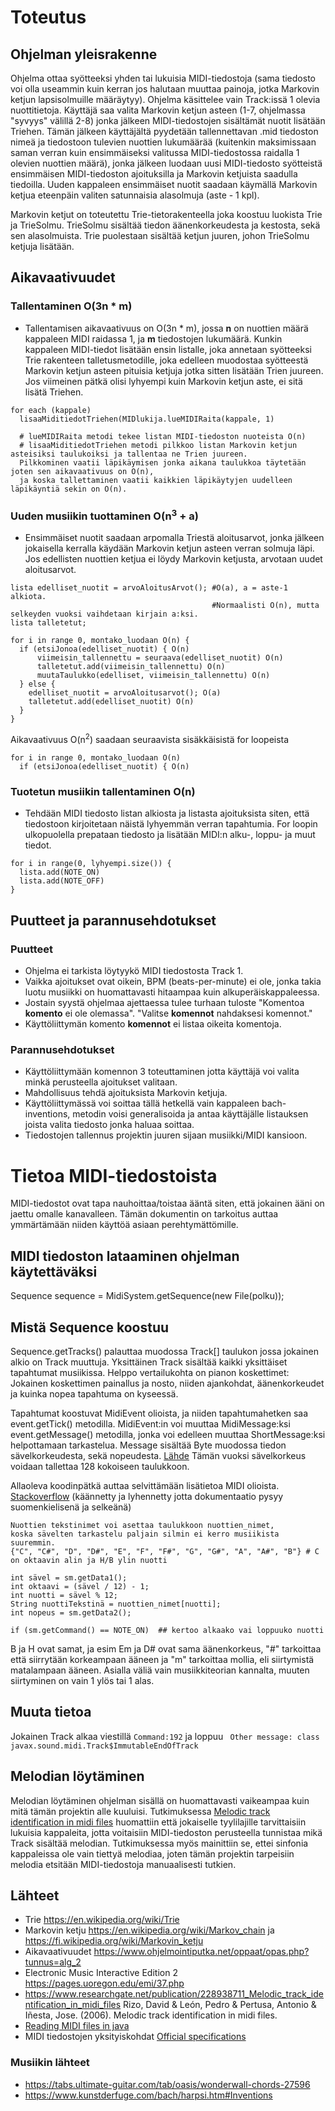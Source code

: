 # Toteutus

## Ohjelman yleisrakenne
Ohjelma ottaa syötteeksi yhden tai lukuisia MIDI-tiedostoja (sama tiedosto voi olla useammin kuin kerran jos halutaan muuttaa painoja, jotka Markovin ketjun lapsisolmuille määräytyy). Ohjelma käsittelee vain Track:issä 1 olevia nuottitietoja. Käyttäjä saa valita Markovin ketjun asteen (1-7, ohjelmassa "syvyys" välillä 2-8) jonka jälkeen MIDI-tiedostojen sisältämät nuotit lisätään Triehen. Tämän jälkeen käyttäjältä pyydetään tallennettavan .mid tiedoston nimeä ja tiedostoon tulevien nuottien lukumäärää (kuitenkin maksimissaan saman verran kuin ensimmäiseksi valitussa MIDI-tiedostossa raidalla 1 olevien nuottien määrä), jonka jälkeen luodaan uusi MIDI-tiedosto syötteistä ensimmäisen MIDI-tiedoston ajoituksilla ja Markovin ketjuista saadulla tiedoilla. Uuden kappaleen ensimmäiset nuotit saadaan käymällä Markovin ketjua eteenpäin valiten satunnaisia alasolmuja (aste - 1 kpl).

Markovin ketjut on toteutettu Trie-tietorakenteella joka koostuu luokista Trie ja TrieSolmu. TrieSolmu sisältää tiedon äänenkorkeudesta ja kestosta, sekä sen alasolmuista. Trie puolestaan sisältää ketjun juuren, johon TrieSolmu ketjuja lisätään.

## Aikavaativuudet
### Tallentaminen O(3n * m)
- Tallentamisen aikavaativuus on O(3n * m), jossa **n** on nuottien määrä kappaleen MIDI raidassa 1, ja **m** tiedostojen lukumäärä. Kunkin kappaleen MIDI-tiedot lisätään ensin listalle, joka annetaan syötteeksi Trie rakenteen talletusmetodille, joka edelleen muodostaa syötteestä Markovin ketjun asteen pituisia ketjuja jotka sitten lisätään Trien juureen. Jos viimeinen pätkä olisi lyhyempi kuin Markovin ketjun aste, ei sitä lisätä Triehen.
```
for each (kappale)
  lisaaMiditiedotTriehen(MIDlukija.lueMIDIRaita(kappale, 1)
  
  # lueMIDIRaita metodi tekee listan MIDI-tiedoston nuoteista O(n)
  # lisaaMiditiedotTriehen metodi pilkkoo listan Markovin ketjun asteisiksi taulukoiksi ja tallentaa ne Trien juureen.
  Pilkkominen vaatii läpikäymisen jonka aikana taulukkoa täytetään joten sen aikavaativuus on O(n),
  ja koska tallettaminen vaatii kaikkien läpikäytyjen uudelleen läpikäyntiä sekin on O(n).
```
### Uuden musiikin tuottaminen O(n<sup>3</sup> + a)
- Ensimmäiset nuotit saadaan arpomalla Triestä aloitusarvot, jonka jälkeen jokaisella kerralla käydään Markovin ketjun asteen verran solmuja läpi. Jos edellisten nuottien ketjua ei löydy Markovin ketjusta, arvotaan uudet aloitusarvot.
```
lista edelliset_nuotit = arvoAloitusArvot(); #O(a), a = aste-1 alkiota. 
                                             #Normaalisti O(n), mutta selkeyden vuoksi vaihdetaan kirjain a:ksi.
lista talletetut;

for i in range 0, montako_luodaan O(n) {
  if (etsiJonoa(edelliset_nuotit) { O(n)
      viimeisin_tallennettu = seuraava(edelliset_nuotit) O(n)
      talletetut.add(viimeisin_tallennettu) O(n)
      muutaTaulukko(edelliset, viimeisin_tallennettu) O(n)
  } else {
    edelliset_nuotit = arvoAloitusarvot(); O(a)
    talletetut.add(edelliset_nuotit) O(n)
  }
}
```

Aikavaativuus O(n<sup>2</sup>) saadaan seuraavista sisäkkäisistä for loopeista
```
for i in range 0, montako_luodaan O(n) 
  if (etsiJonoa(edelliset_nuotit) { O(n)
```

### Tuotetun musiikin tallentaminen O(n)
- Tehdään MIDI tiedosto listan alkiosta ja listasta ajoituksista siten, että tiedostoon kirjoitetaan näistä lyhyemmän verran tapahtumia. For loopin ulkopuolella prepataan tiedosto ja lisätään MIDI:n alku-, loppu- ja muut tiedot. 
```
for i in range(0, lyhyempi.size()) {
  lista.add(NOTE_ON)
  lista.add(NOTE_OFF)
}
```

## Puutteet ja parannusehdotukset
### Puutteet
- Ohjelma ei tarkista löytyykö MIDI tiedostosta Track 1.
- Vaikka ajoitukset ovat oikein, BPM (beats-per-minute) ei ole, jonka takia luotu musiikki on huomattavasti hitaampaa kuin alkuperäiskappaleessa.
- Jostain syystä ohjelmaa ajettaessa tulee turhaan tuloste "Komentoa **komento** ei ole olemassa". 
"Valitse **komennot** nahdaksesi komennot."
- Käyttöliittymän komento **komennot** ei listaa oikeita komentoja.

### Parannusehdotukset
- Käyttöliittymään komennon 3 toteuttaminen jotta käyttäjä voi valita minkä perusteella ajoitukset valitaan.
- Mahdollisuus tehdä ajoituksista Markovin ketjuja.
- Käyttöliittymässä voi soittaa tällä hetkellä vain kappaleen bach-inventions, metodin voisi generalisoida ja antaa käyttäjälle listauksen joista valita tiedosto jonka haluaa soittaa.
- Tiedostojen tallennus projektin juuren sijaan musiikki/MIDI kansioon.

# Tietoa MIDI-tiedostoista

MIDI-tiedostot ovat tapa nauhoittaa/toistaa ääntä siten, että jokainen ääni on jaettu omalle kanavalleen. Tämän dokumentin on tarkoitus auttaa ymmärtämään niiden käyttöä asiaan perehtymättömille.

## MIDI tiedoston lataaminen ohjelman käytettäväksi
Sequence sequence = MidiSystem.getSequence(new File(polku));

## Mistä Sequence koostuu
Sequence.getTracks() palauttaa muodossa Track[] taulukon jossa jokainen alkio on Track muuttuja. Yksittäinen Track sisältää kaikki yksittäiset tapahtumat musiikissa. Helppo vertailukohta on pianon koskettimet: Jokainen koskettimen painallus ja nosto, niiden ajankohdat, äänenkorkeudet ja kuinka nopea tapahtuma on kyseessä. 

Tapahtumat koostuvat MidiEvent olioista, ja niiden tapahtumahetken saa event.getTick() metodilla. MidiEvent:in voi muuttaa MidiMessage:ksi event.getMessage() metodilla, jonka voi edelleen muuttaa ShortMessage:ksi helpottamaan tarkastelua. Message sisältää Byte muodossa tiedon sävelkorkeudesta, sekä nopeudesta. [Lähde](https://pages.uoregon.edu/emi/37.php) Tämän vuoksi sävelkorkeus voidaan tallettaa 128 kokoiseen taulukkoon.

Allaoleva koodinpätkä auttaa selvittämään lisätietoa MIDI olioista. [Stackoverflow](https://stackoverflow.com/questions/3850688/reading-midi-files-in-java) (käännetty ja lyhennetty jotta dokumentaatio pysyy suomenkielisenä ja selkeänä)


```
Nuottien tekstinimet voi asettaa taulukkoon nuottien_nimet,
koska sävelten tarkastelu paljain silmin ei kerro musiikista suuremmin.
{"C", "C#", "D", "D#", "E", "F", "F#", "G", "G#", "A", "A#", "B"} # C on oktaavin alin ja H/B ylin nuotti

int sävel = sm.getData1();
int oktaavi = (sävel / 12) - 1;
int nuotti = sävel % 12;
String nuottiTekstinä = nuottien_nimet[nuotti];
int nopeus = sm.getData2();

if (sm.getCommand() == NOTE_ON)  ## kertoo alkaako vai loppuuko nuotti
```
B ja H ovat samat, ja esim Em ja D#
ovat sama äänenkorkeus, "#" tarkoittaa että siirrytään korkeampaan ääneen ja "m" tarkoittaa mollia,
eli siirtymistä matalampaan ääneen. Asialla väliä vain musiikkiteorian kannalta, muuten siirtyminen on vain 1 ylös tai 1 alas.

## Muuta tietoa
Jokainen Track alkaa viestillä ```Command:192``` ja loppuu ``` Other message: class javax.sound.midi.Track$ImmutableEndOfTrack```

## Melodian löytäminen
Melodian löytäminen ohjelman sisällä on huomattavasti vaikeampaa kuin mitä tämän projektin alle kuuluisi. Tutkimuksessa [Melodic track identification in midi files](https://www.researchgate.net/publication/228938711_Melodic_track_identification_in_midi_files) huomattiin että jokaiselle tyylilajille tarvittaisiin lukuisia kappaleita, jotta voitaisiin MIDI-tiedoston perusteella tunnistaa mikä Track sisältää melodian. Tutkimuksessa myös mainittiin se, ettei sinfonia kappaleissa ole vain tiettyä melodiaa, joten tämän projektin tarpeisiin melodia etsitään MIDI-tiedostoja manuaalisesti tutkien.

## Lähteet
- Trie https://en.wikipedia.org/wiki/Trie
- Markovin ketju https://en.wikipedia.org/wiki/Markov_chain ja https://fi.wikipedia.org/wiki/Markovin_ketju
- Aikavaativuudet https://www.ohjelmointiputka.net/oppaat/opas.php?tunnus=alg_2
- Electronic Music Interactive Edition 2
https://pages.uoregon.edu/emi/37.php
- https://www.researchgate.net/publication/228938711_Melodic_track_identification_in_midi_files
Rizo, David & León, Pedro & Pertusa, Antonio & Iñesta, Jose. (2006). Melodic track identification in midi files.
- [Reading MIDI files in java](https://stackoverflow.com/questions/3850688/reading-midi-files-in-java)
- MIDI tiedostojen yksityiskohdat [Official specifications](https://www.midi.org/specifications/category/gm-specifications)
### Musiikin lähteet
- https://tabs.ultimate-guitar.com/tab/oasis/wonderwall-chords-27596
- https://www.kunstderfuge.com/bach/harpsi.htm#Inventions
